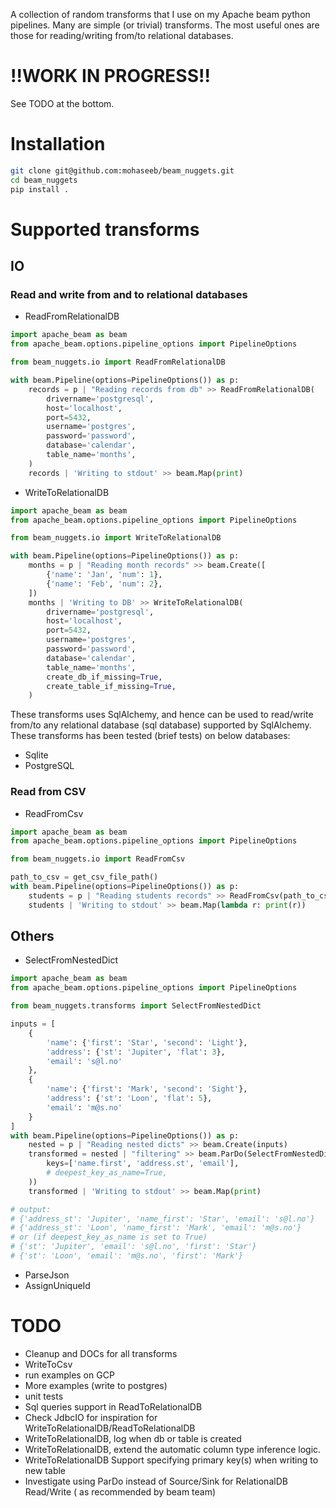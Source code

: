 A collection of random transforms that I use on my Apache beam python 
pipelines. Many are simple (or trivial) transforms. The most useful ones are 
those for reading/writing from/to relational databases.
# !!WORK IN PROGRESS!!
See TODO at the bottom.
# Installation
```bash
git clone git@github.com:mohaseeb/beam_nuggets.git
cd beam_nuggets
pip install .
```
# Supported transforms
## IO
### Read and write from and to relational databases  
* ReadFromRelationalDB
<!--read from sql database-->
<!--read from postgres postgresql-->
<!--read from mysql-->
<!--read from oracle-->
```python
import apache_beam as beam
from apache_beam.options.pipeline_options import PipelineOptions

from beam_nuggets.io import ReadFromRelationalDB

with beam.Pipeline(options=PipelineOptions()) as p:
    records = p | "Reading records from db" >> ReadFromRelationalDB(
        drivername='postgresql',
        host='localhost',
        port=5432,
        username='postgres',
        password='password',
        database='calendar',
        table_name='months',
    )
    records | 'Writing to stdout' >> beam.Map(print)
```
* WriteToRelationalDB
<!--write to sql database-->
<!--write to postgres postgresql-->
<!--write to mysql-->
<!--write to oracle-->
```python
import apache_beam as beam
from apache_beam.options.pipeline_options import PipelineOptions

from beam_nuggets.io import WriteToRelationalDB

with beam.Pipeline(options=PipelineOptions()) as p:
    months = p | "Reading month records" >> beam.Create([
        {'name': 'Jan', 'num': 1},
        {'name': 'Feb', 'num': 2},
    ])
    months | 'Writing to DB' >> WriteToRelationalDB(
        drivername='postgresql',
        host='localhost',
        port=5432,
        username='postgres',
        password='password',
        database='calendar',
        table_name='months',
        create_db_if_missing=True,
        create_table_if_missing=True,
    )
```

These transforms uses SqlAlchemy, and hence can be used to read/write from/to
any relational database (sql database) supported by SqlAlchemy. These 
transforms has been tested (brief tests) on below databases:
* Sqlite
* PostgreSQL
<!--* mysql-->
### Read from CSV
* ReadFromCsv
```python
import apache_beam as beam
from apache_beam.options.pipeline_options import PipelineOptions

from beam_nuggets.io import ReadFromCsv

path_to_csv = get_csv_file_path()
with beam.Pipeline(options=PipelineOptions()) as p:
    students = p | "Reading students records" >> ReadFromCsv(path_to_csv)
    students | 'Writing to stdout' >> beam.Map(lambda r: print(r))

```
## Others
* SelectFromNestedDict
```python
import apache_beam as beam
from apache_beam.options.pipeline_options import PipelineOptions

from beam_nuggets.transforms import SelectFromNestedDict

inputs = [
    {
        'name': {'first': 'Star', 'second': 'Light'},
        'address': {'st': 'Jupiter', 'flat': 3},
        'email': 's@l.no'
    },
    {
        'name': {'first': 'Mark', 'second': 'Sight'},
        'address': {'st': 'Loon', 'flat': 5},
        'email': 'm@s.no'
    }
]
with beam.Pipeline(options=PipelineOptions()) as p:
    nested = p | "Reading nested dicts" >> beam.Create(inputs)
    transformed = nested | "filtering" >> beam.ParDo(SelectFromNestedDict(
        keys=['name.first', 'address.st', 'email'],
        # deepest_key_as_name=True,
    ))
    transformed | 'Writing to stdout' >> beam.Map(print)

# output: 
# {'address_st': 'Jupiter', 'name_first': 'Star', 'email': 's@l.no'}
# {'address_st': 'Loon', 'name_first': 'Mark', 'email': 'm@s.no'}
# or (if deepest_key_as_name is set to True)
# {'st': 'Jupiter', 'email': 's@l.no', 'first': 'Star'}
# {'st': 'Loon', 'email': 'm@s.no', 'first': 'Mark'}
```
* ParseJson
* AssignUniqueId
# TODO 
* Cleanup and DOCs for all transforms
* WriteToCsv
* run examples on GCP
* More examples (write to postgres)
* unit tests
* Sql queries support in ReadToRelationalDB
* Check JdbcIO for inspiration for WriteToRelationalDB/ReadToRelationalDB
* WriteToRelationalDB, log when db or table is created
* WriteToRelationalDB, extend the automatic column type inference logic.
* WriteToRelationalDB Support specifying primary key(s) when writing to new 
table
* Investigate using ParDo instead of Source/Sink for RelationalDB Read/Write (
as recommended by beam team)
